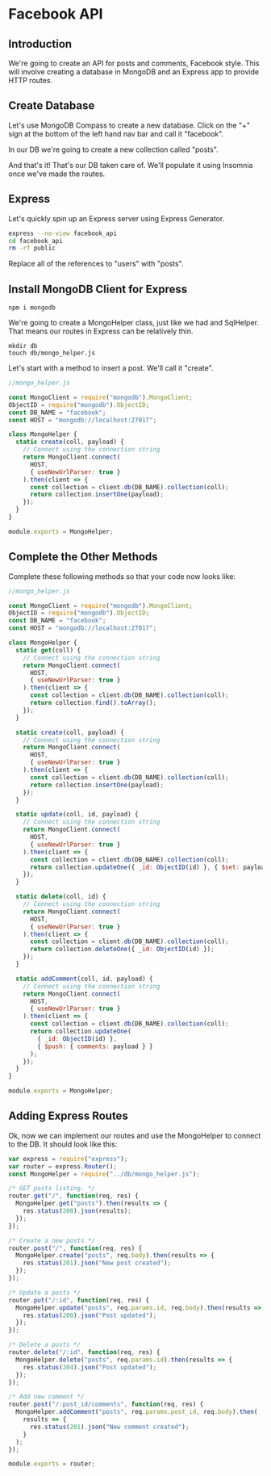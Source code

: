 # Facebook API

## Introduction

We're going to create an API for posts and comments, Facebook style.
This will involve creating a database in MongoDB and an Express app to provide HTTP routes.

## Create Database

Let's use MongoDB Compass to create a new database. Click on the "+" sign at the bottom of the left hand nav bar and call it "facebook".

In our DB we're going to create a new collection called "posts".

And that's it! That's our DB taken care of. We'll populate it using Insomnia once we've made the routes.

## Express

Let's quickly spin up an Express server using Express Generator.

```bash
express --no-view facebook_api
cd facebook_api
rm -rf public
```

Replace all of the references to "users" with "posts".

## Install MongoDB Client for Express

```
npm i mongodb
```

We're going to create a MongoHelper class, just like we had and SqlHelper. That means our routes in Express can be relatively thin.

```
mkdir db
touch db/mongo_helper.js
```

Let's start with a method to insert a post. We'll call it "create".

```js
//mongo_helper.js

const MongoClient = require("mongodb").MongoClient;
ObjectID = require("mongodb").ObjectID;
const DB_NAME = "facebook";
const HOST = "mongodb://localhost:27017";

class MongoHelper {
  static create(coll, payload) {
    // Connect using the connection string
    return MongoClient.connect(
      HOST,
      { useNewUrlParser: true }
    ).then(client => {
      const collection = client.db(DB_NAME).collection(coll);
      return collection.insertOne(payload);
    });
  }
}

module.exports = MongoHelper;
```

## Complete the Other Methods

Complete these following methods so that your code now looks like:

```js
//mongo_helper.js

const MongoClient = require("mongodb").MongoClient;
ObjectID = require("mongodb").ObjectID;
const DB_NAME = "facebook";
const HOST = "mongodb://localhost:27017";

class MongoHelper {
  static get(coll) {
    // Connect using the connection string
    return MongoClient.connect(
      HOST,
      { useNewUrlParser: true }
    ).then(client => {
      const collection = client.db(DB_NAME).collection(coll);
      return collection.find().toArray();
    });
  }

  static create(coll, payload) {
    // Connect using the connection string
    return MongoClient.connect(
      HOST,
      { useNewUrlParser: true }
    ).then(client => {
      const collection = client.db(DB_NAME).collection(coll);
      return collection.insertOne(payload);
    });
  }

  static update(coll, id, payload) {
    // Connect using the connection string
    return MongoClient.connect(
      HOST,
      { useNewUrlParser: true }
    ).then(client => {
      const collection = client.db(DB_NAME).collection(coll);
      return collection.updateOne({ _id: ObjectID(id) }, { $set: payload });
    });
  }

  static delete(coll, id) {
    // Connect using the connection string
    return MongoClient.connect(
      HOST,
      { useNewUrlParser: true }
    ).then(client => {
      const collection = client.db(DB_NAME).collection(coll);
      return collection.deleteOne({ _id: ObjectID(id) });
    });
  }

  static addComment(coll, id, payload) {
    // Connect using the connection string
    return MongoClient.connect(
      HOST,
      { useNewUrlParser: true }
    ).then(client => {
      const collection = client.db(DB_NAME).collection(coll);
      return collection.updateOne(
        { _id: ObjectID(id) },
        { $push: { comments: payload } }
      );
    });
  }
}

module.exports = MongoHelper;
```

## Adding Express Routes

Ok, now we can implement our routes and use the MongoHelper to connect to the DB. It should look like this:

```js
var express = require("express");
var router = express.Router();
const MongoHelper = require("../db/mongo_helper.js");

/* GET posts listing. */
router.get("/", function(req, res) {
  MongoHelper.get("posts").then(results => {
    res.status(200).json(results);
  });
});

/* Create a new posts */
router.post("/", function(req, res) {
  MongoHelper.create("posts", req.body).then(results => {
    res.status(201).json("New post created");
  });
});

/* Update a posts */
router.put("/:id", function(req, res) {
  MongoHelper.update("posts", req.params.id, req.body).then(results => {
    res.status(200).json("Post updated");
  });
});

/* Delete a posts */
router.delete("/:id", function(req, res) {
  MongoHelper.delete("posts", req.params.id).then(results => {
    res.status(204).json("Post updated");
  });
});

/* Add new comment */
router.post("/:post_id/comments", function(req, res) {
  MongoHelper.addComment("posts", req.params.post_id, req.body).then(
    results => {
      res.status(201).json("New comment created");
    }
  );
});

module.exports = router;
```
